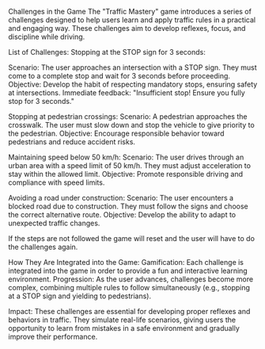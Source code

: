 Challenges in the Game
The "Traffic Mastery" game introduces a series of challenges designed to help users learn and apply traffic rules in a practical and engaging way. These challenges aim to develop reflexes, focus, and discipline while driving.

List of Challenges:
Stopping at the STOP sign for 3 seconds:

Scenario: The user approaches an intersection with a STOP sign. They must come to a complete stop and wait for 3 seconds before proceeding.
Objective: Develop the habit of respecting mandatory stops, ensuring safety at intersections.
Immediate feedback: "Insufficient stop! Ensure you fully stop for 3 seconds."

Stopping at pedestrian crossings:
Scenario: A pedestrian approaches the crosswalk. The user must slow down and stop the vehicle to give priority to the pedestrian.
Objective: Encourage responsible behavior toward pedestrians and reduce accident risks.

Maintaining speed below 50 km/h:
Scenario: The user drives through an urban area with a speed limit of 50 km/h. They must adjust acceleration to stay within the allowed limit.
Objective: Promote responsible driving and compliance with speed limits.

Avoiding a road under construction:
Scenario: The user encounters a blocked road due to construction. They must follow the signs and choose the correct alternative route.
Objective: Develop the ability to adapt to unexpected traffic changes.

If the steps are not followed the game will reset and the user will have to do the challenges again.

How They Are Integrated into the Game:
Gamification: Each challenge is integrated into the game in order to provide a fun and interactive learning environment.
Progression: As the user advances, challenges become more complex, combining multiple rules to follow simultaneously (e.g., stopping at a STOP sign and yielding to pedestrians).

Impact:
These challenges are essential for developing proper reflexes and behaviors in traffic. They simulate real-life scenarios, giving users the opportunity to learn from mistakes in a safe environment and gradually improve their performance.
